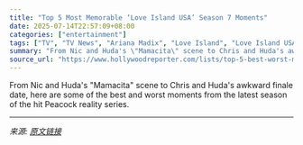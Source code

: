 ```yaml
---
title: "Top 5 Most Memorable ‘Love Island USA’ Season 7 Moments"
date: 2025-07-14T22:57:09+08:00
categories: ["entertainment"]
tags: ["TV", "TV News", "Ariana Madix", "Love Island", "Love Island USA", "Peacock"]
summary: "From Nic and Huda's \"Mamacita\" scene to Chris and Huda's awkward finale date, here are some of the best and worst moments from the latest season of the hit Peacock reality series."
source_url: "https://www.hollywoodreporter.com/lists/top-5-best-worst-memorable-love-island-usa-season-7-moments/"
---
```


From Nic and Huda's "Mamacita" scene to Chris and Huda's awkward finale date, here are some of the best and worst moments from the latest season of the hit Peacock reality series.

---

*来源: [原文链接](https://www.hollywoodreporter.com/lists/top-5-best-worst-memorable-love-island-usa-season-7-moments/)*
